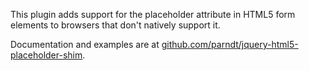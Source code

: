This plugin adds support for the placeholder attribute in HTML5 form elements to browsers that don't natively support it.

Documentation and examples are at [github.com/parndt/jquery-html5-placeholder-shim](https://github.com/parndt/jquery-html5-placeholder-shim).
